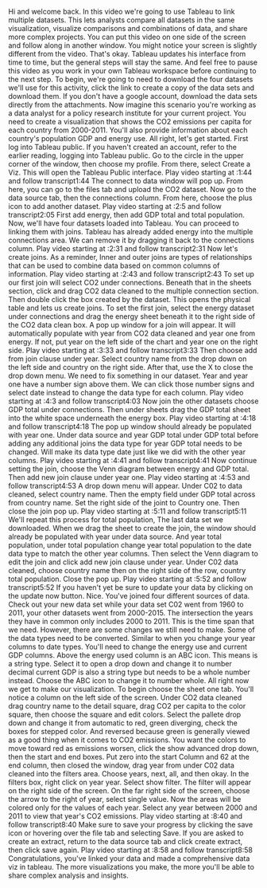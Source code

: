 
Hi and welcome back. In this video we're going to use Tableau to link multiple datasets. This lets analysts compare all datasets in the same visualization, visualize comparisons and combinations of data, and share more complex projects. You can put this video on one side of the screen and follow along in another window. You might notice your screen is slightly different from the video. That's okay. Tableau updates his interface from time to time, but the general steps will stay the same. And feel free to pause this video as you work in your own Tableau workspace before continuing to the next step. To begin, we're going to need to download the four datasets we'll use for this activity, click the link to create a copy of the data sets and download them. If you don't have a google account, download the data sets directly from the attachments. Now imagine this scenario you're working as a data analyst for a policy research institute for your current project. You need to create a visualization that shows the CO2 emissions per capita for each country from 2000-2011. You'll also provide information about each country's population GDP and energy use. All right, let's get started. First log into Tableau public. If you haven't created an account, refer to the earlier reading, logging into Tableau public. Go to the circle in the upper corner of the window, then choose my profile. From there, select Create a Viz. This will open the Tableau Public interface.
Play video starting at :1:44 and follow transcript1:44
The connect to data window will pop up. From here, you can go to the files tab and upload the CO2 dataset. Now go to the data source tab, then the connections column. From here, choose the plus icon to add another dataset.
Play video starting at :2:5 and follow transcript2:05
First add energy, then add GDP total and total population. Now, we'll have four datasets loaded into Tableau. You can proceed to linking them with joins. Tableau has already added energy into the multiple connections area. We can remove it by dragging it back to the connections column.
Play video starting at :2:31 and follow transcript2:31
Now let's create joins. As a reminder, Inner and outer joins are types of relationships that can be used to combine data based on common columns of information.
Play video starting at :2:43 and follow transcript2:43
To set up our first join will select CO2 under connections. Beneath that in the sheets section, click and drag CO2 data cleaned to the multiple connection section. Then double click the box created by the dataset. This opens the physical table and lets us create joins. To set the first join, select the energy dataset under connections and drag the energy sheet beneath it to the right side of the CO2 data clean box. A pop up window for a join will appear. It will automatically populate with year from CO2 data cleaned and year one from energy. If not, put year on the left side of the chart and year one on the right side.
Play video starting at :3:33 and follow transcript3:33
Then choose add from join clause under year. Select country name from the drop down on the left side and country on the right side. After that, use the X to close the drop down menu. We need to fix something in our dataset. Year and year one have a number sign above them. We can click those number signs and select date instead to change the data type for each column.
Play video starting at :4:3 and follow transcript4:03
Now join the other datasets choose GDP total under connections. Then under sheets drag the GDP total sheet into the white space underneath the energy box.
Play video starting at :4:18 and follow transcript4:18
The pop up window should already be populated with year one. Under data source and year GDP total under GDP total before adding any additional joins the data type for year GDP total needs to be changed. Will make its data type date just like we did with the other year columns.
Play video starting at :4:41 and follow transcript4:41
Now continue setting the join, choose the Venn diagram between energy and GDP total. Then add new join clause under year one.
Play video starting at :4:53 and follow transcript4:53
A drop down menu will appear. Under C02 to data cleaned, select country name. Then the empty field under GDP total across from country name. Set the right side of the joint to Country one. Then close the join pop up.
Play video starting at :5:11 and follow transcript5:11
We'll repeat this process for total population, The last data set we downloaded. When we drag the sheet to create the join, the window should already be populated with year under data source. And year total population, under total population change year total population to the date data type to match the other year columns. Then select the Venn diagram to edit the join and click add new join clause under year. Under C02 data cleaned, choose country name then on the right side of the row, country total population. Close the pop up.
Play video starting at :5:52 and follow transcript5:52
If you haven't yet be sure to update your data by clicking on the update now button. Nice. You've joined four different sources of data. Check out your new data set while your data set C02 went from 1960 to 2011, your other datasets went from 2000-2015. The intersection the years they have in common only includes 2000 to 2011. This is the time span that we need. However, there are some changes we still need to make. Some of the data types need to be converted. Similar to when you change your year columns to date types. You'll need to change the energy use and current GDP columns. Above the energy used column is an ABC icon. This means is a string type. Select it to open a drop down and change it to number decimal current GDP is also a string type but needs to be a whole number instead. Choose the ABC icon to change it to number whole. All right now we get to make our visualization. To begin choose the sheet one tab. You'll notice a column on the left side of the screen. Under CO2 data cleaned drag country name to the detail square, drag CO2 per capita to the color square, then choose the square and edit colors. Select the pallete drop down and change it from automatic to red, green diverging, check the boxes for stepped color. And reversed because green is generally viewed as a good thing when it comes to CO2 emissions. You want the colors to move toward red as emissions worsen, click the show advanced drop down, then the start and end boxes. Put zero into the start Column and 62 at the end column, then closed the window, drag year from under C02 data cleaned into the filters area. Choose years, next, all, and then okay. In the filters box, right click on year year. Select show filter. The filter will appear on the right side of the screen. On the far right side of the screen, choose the arrow to the right of year, select single value. Now the areas will be colored only for the values of each year. Select any year between 2000 and 2011 to view that year's CO2 emissions.
Play video starting at :8:40 and follow transcript8:40
Make sure to save your progress by clicking the save icon or hovering over the file tab and selecting Save. If you are asked to create an extract, return to the data source tab and click create extract, then click save again.
Play video starting at :8:58 and follow transcript8:58
Congratulations, you've linked your data and made a comprehensive data viz in tableau. The more visualizations you make, the more you'll be able to share complex analysis and insights.